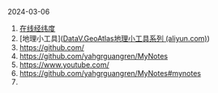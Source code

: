 2024-03-06
1. [在线经纬度](https://map.jiqrxx.com/jingweidu/)
2. [地理小工具]([DataV.GeoAtlas地理小工具系列 (aliyun.com)](http://datav.aliyun.com/portal/school/atlas/area_selector))
3. https://github.com/
4. https://github.com/yahgrguangren/MyNotes
5. https://www.youtube.com/
6. https://github.com/yahgrguangren/MyNotes#mynotes
7. 